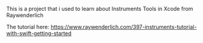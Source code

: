 This is a project that i used to learn about Instruments Tools in Xcode from Raywenderlich

The tutorial here:
https://www.raywenderlich.com/397-instruments-tutorial-with-swift-getting-started
